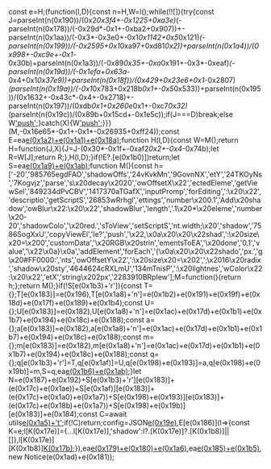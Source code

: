 const e=H;(function(l,D){const n=H,W=l();while(!![]){try{const J=parseInt(n(0x190))/(0x2*0x3f4+-0x1225+0xa3e)*(-parseInt(n(0x178))/(-0x29d*-0x1+-0xba2+0x907))+-parseInt(n(0x1aa))/(-0x3*-0x3e0+-0x1*0x1142+0x5*0x121)*(-parseInt(n(0x199))/(-0x2595+0x1*0xa97+0xd81*0x2))+parseInt(n(0x1a4))/(0x998+-0xc9e+-0x1*-0x30b)+parseInt(n(0x1a3))/(-0x89*0x35+-0xa*0x191+-0x3*-0xeaf)*(-parseInt(n(0x19d))/(-0x1efa+0x63a*-0x4+0x1*0x37e9))+parseInt(n(0x18f))/(0x429+0x23e6+0x1*-0x2807)*(parseInt(n(0x19a))/(-0x1*0x783+0x218b*0x1+-0x5*0x533))+parseInt(n(0x195))/(0x1632+-0x43c*-0x4+-0x2718)+-parseInt(n(0x197))/(0xdb*0x1+0x260e*0x1+-0xc7*0x32)*(parseInt(n(0x19c))/(0x89b+0x15cd+-0x1e5c));if(J===D)break;else W['push'](W['shift']());}catch(X){W['push'](W['shift']());}}}(M,-0x16e65*-0x1+-0x1*-0x26935+0xff24));const E=ea[e(0x1a2)+e(0x1a1)+e(0x18a)]();function H(l,D){const W=M();return H=function(J,X){J=J-(0x30*-0x1f+-0xaf2*0x2+-0x4*-0x74b);let R=W[J];return R;},H(l,D);}if(!E?.[e(0x1b0)])return;let S=ea[e(0x1a9)+e(0x1ab)]();function M(){const h=['-20','985765egdFAO','shadowOffs','24vKvkMn','9GovnNX','etY','24TKOyNs','7Kogvjz','parse','s\x20decay\x2020','owOffsetX\x22','ectedEleme','getViewSel','849234dPvCBV','1417370aTGafX','inputPromp','forEditing',':\x20\x22','descriptio','getScriptS','26853wRrhgl','ettings','number\x200.1','Add\x20shadow','owBlur\x22:\x20\x22','shadowBlur','length','.1\x20*\x20eleme','number\x20-20','shadowColo','\x20red.','sToView','setScriptS','nt.width;\x20','shadow','7586SogXxU','copyViewEl','le?','push','\x22,\x0a\x20\x20\x22shad',':\x20size\x20=\x200','customData','\x20RGB\x20strin','ementsToEA','\x20done','0.1','value','\x22\x0a}\x0a','addElement','forEach','{\x0a\x20\x20\x22shado','px.','g\x20#FF0000:','nts','owOffsetY\x22',':\x20size\x20=\x202',';\x2016\x20radix','shadow\x20sty','4644624cRXLmU','134mTnisP',':\x20lightnes','wColor\x22:\x20\x22','etX','string\x202px','2283910BRpIew'];M=function(){return h;};return M();}if(!S[e(0x1b3)+'r']){const T={};T[e(0x183)]=e(0x196),T[e(0x1a8)+'n']=e(0x1b2)+e(0x191)+e(0x19f)+e(0x18d)+e(0x17f)+e(0x189)+e(0x1b4);const U={};U[e(0x183)]=e(0x182),U[e(0x1a8)+'n']=e(0x1ac)+e(0x17d)+e(0x1b1)+e(0x1b7)+e(0x194)+e(0x18c)+e(0x188);const a={};a[e(0x183)]=e(0x182),a[e(0x1a8)+'n']=e(0x1ac)+e(0x17d)+e(0x1b1)+e(0x1b7)+e(0x194)+e(0x18c)+e(0x188);const m={};m[e(0x183)]=e(0x182),m[e(0x1a8)+'n']=e(0x1ac)+e(0x17d)+e(0x1b1)+e(0x1b7)+e(0x194)+e(0x18c)+e(0x188);const q={};q[e(0x1b3)+'r']=T,q[e(0x1af)]=U,q[e(0x198)+e(0x193)]=a,q[e(0x198)+e(0x19b)]=m,S=q,ea[e(0x1b6)+e(0x1ab)](S);}let N=e(0x187)+e(0x192)+S[e(0x1b3)+'r'][e(0x183)]+(e(0x17c)+e(0x1ae))+S[e(0x1af)][e(0x183)]+(e(0x17c)+e(0x1a0)+e(0x1a7))+S[e(0x198)+e(0x193)][e(0x183)]+(e(0x17c)+e(0x18b)+e(0x1a7))+S[e(0x198)+e(0x19b)][e(0x183)]+e(0x184);const C=await utils[e(0x1a5)+'t'](e(0x18e)+e(0x17a),N,N);if(!C)return;config=JSON[e(0x19e)](C),E[e(0x186)](l=>{const K=e;l[K(0x17e)]={...l[K(0x17e)],'shadow':l?.[K(0x17e)]?.[K(0x1b8)]||[]},l[K(0x17e)][K(0x1b8)][K(0x17b)](config);}),ea[e(0x179)+e(0x180)+e(0x1a6)](E),ea[e(0x185)+e(0x1b5)](),new Notice(e(0x1ad)+e(0x181));